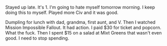 Stayed up late. It's 1. I'm going to hate myself tomorrow morning. I keep doing this to myself. Played more Civ and it was good.

Dumpling for lunch with dad, grandma, first aunt, and V. Then I watched Mission Impossible Fallout. It had action. I paid $30 for ticket and popcorn. What the fuck. Then I spent $15 on a salad at Mixt Greens that wasn't even good. I need to stop spending.
